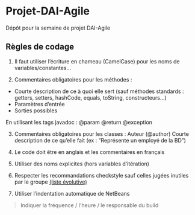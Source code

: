 # Projet-DAI-Agile
Dépôt pour la semaine de projet DAI-Agile 

## Règles de codage
1. Il faut utiliser l’écriture en chameau (CamelCase) pour les noms de variables/constantes…

2. Commentaires obligatoires pour les méthodes : 
* Courte description de ce à quoi elle sert (sauf méthodes standards : getters, setters, hashCode, equals, toString, constructeurs...)
* Paramètres d’entrée
* Sorties possibles

En utilisant les tags javadoc : @param @return @exception

3. Commentaires obligatoires pour les classes :
Auteur (@author)
Courte description de ce qu’elle fait (ex : “Représente un employé de la BD”)

4. Le code doit être en anglais et les commentaires en français

5. Utiliser des noms explicites (hors variables d’itération)

6. Respecter les recommandations checkstyle sauf celles jugées inutiles par le groupe [(liste évolutive)](https://docs.google.com/document/d/1N63eKuNidrB0On0GmnTqaHkSX9iAUfepI-8DCvjgV2s/)

7. Utiliser l’indentation automatique de NetBeans

> Indiquer la fréquence / l'heure / le responsable du build
